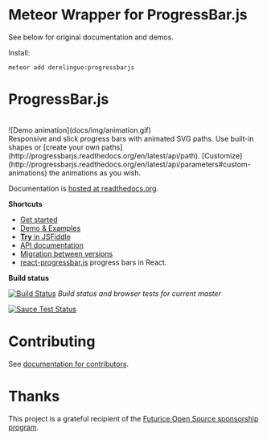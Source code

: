 # Meteor Wrapper for ProgressBar.js
See below for original documentation and demos.

Install:

```
meteor add derelinguo:progressbarjs
```

# ProgressBar.js

<br>
![Demo animation](docs/img/animation.gif)

<br>
Responsive and slick progress bars with animated SVG paths.
Use built-in shapes or [create your own paths](http://progressbarjs.readthedocs.org/en/latest/api/path).
[Customize](http://progressbarjs.readthedocs.org/en/latest/api/parameters#custom-animations) the animations as you wish.

Documentation is [hosted at readthedocs.org](http://progressbarjs.readthedocs.org/en/latest/).

**Shortcuts**

* [Get started](http://progressbarjs.readthedocs.org/en/latest/)
* [Demo & Examples](https://kimmobrunfeldt.github.io/progressbar.js)
* [**Try** in JSFiddle](http://jsfiddle.net/kimmobrunfeldt/8xa87k31/392/)
* [API documentation](http://progressbarjs.readthedocs.org/en/latest/api/shape)
* [Migration between versions](http://progressbarjs.readthedocs.org/en/latest/#migrations)
* [react-progressbar.js](https://github.com/kimmobrunfeldt/react-progressbar.js) progress bars in React.

**Build status**

[![Build Status](https://api.travis-ci.org/kimmobrunfeldt/progressbar.js.svg?branch=master)](https://travis-ci.org/kimmobrunfeldt/progressbar.js) *Build status and browser tests for current master*

[![Sauce Test Status](https://saucelabs.com/browser-matrix/kimmobrunfeldt.svg)](https://saucelabs.com/u/kimmobrunfeldt)


# Contributing

See [documentation for contributors](http://progressbarjs.readthedocs.org/en/latest/contributing/).


# Thanks

This project is a grateful recipient of the [Futurice Open Source sponsorship program](http://futurice.com/blog/sponsoring-free-time-open-source-activities?utm_source=github&utm_medium=spice&utm_campaign=progressbar).
